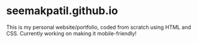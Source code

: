 # seemakpatil.github.io

This is my personal website/portfolio, coded from scratch using HTML and CSS. Currently working on making it mobile-friendly!

